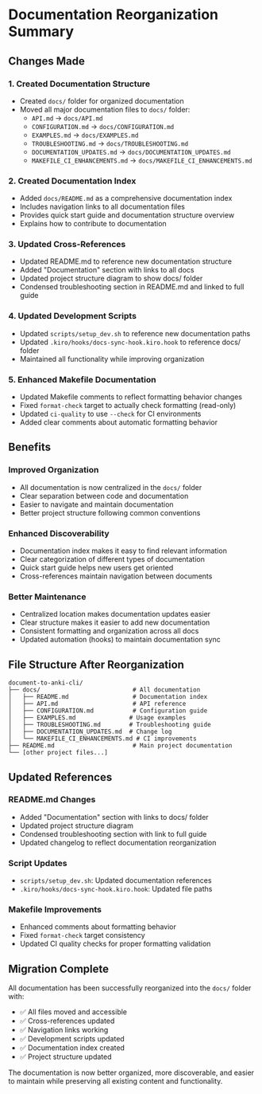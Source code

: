 # Documentation Reorganization Summary

## Changes Made

### 1. Created Documentation Structure
- Created `docs/` folder for organized documentation
- Moved all major documentation files to `docs/` folder:
  - `API.md` → `docs/API.md`
  - `CONFIGURATION.md` → `docs/CONFIGURATION.md`
  - `EXAMPLES.md` → `docs/EXAMPLES.md`
  - `TROUBLESHOOTING.md` → `docs/TROUBLESHOOTING.md`
  - `DOCUMENTATION_UPDATES.md` → `docs/DOCUMENTATION_UPDATES.md`
  - `MAKEFILE_CI_ENHANCEMENTS.md` → `docs/MAKEFILE_CI_ENHANCEMENTS.md`

### 2. Created Documentation Index
- Added `docs/README.md` as a comprehensive documentation index
- Includes navigation links to all documentation files
- Provides quick start guide and documentation structure overview
- Explains how to contribute to documentation

### 3. Updated Cross-References
- Updated README.md to reference new documentation structure
- Added "Documentation" section with links to all docs
- Updated project structure diagram to show docs/ folder
- Condensed troubleshooting section in README.md and linked to full guide

### 4. Updated Development Scripts
- Updated `scripts/setup_dev.sh` to reference new documentation paths
- Updated `.kiro/hooks/docs-sync-hook.kiro.hook` to reference docs/ folder
- Maintained all functionality while improving organization

### 5. Enhanced Makefile Documentation
- Updated Makefile comments to reflect formatting behavior changes
- Fixed `format-check` target to actually check formatting (read-only)
- Updated `ci-quality` to use `--check` for CI environments
- Added clear comments about automatic formatting behavior

## Benefits

### Improved Organization
- All documentation is now centralized in the `docs/` folder
- Clear separation between code and documentation
- Easier to navigate and maintain documentation
- Better project structure following common conventions

### Enhanced Discoverability
- Documentation index makes it easy to find relevant information
- Clear categorization of different types of documentation
- Quick start guide helps new users get oriented
- Cross-references maintain navigation between documents

### Better Maintenance
- Centralized location makes documentation updates easier
- Clear structure makes it easier to add new documentation
- Consistent formatting and organization across all docs
- Updated automation (hooks) to maintain documentation sync

## File Structure After Reorganization

```
document-to-anki-cli/
├── docs/                          # All documentation
│   ├── README.md                  # Documentation index
│   ├── API.md                     # API reference
│   ├── CONFIGURATION.md           # Configuration guide
│   ├── EXAMPLES.md               # Usage examples
│   ├── TROUBLESHOOTING.md        # Troubleshooting guide
│   ├── DOCUMENTATION_UPDATES.md  # Change log
│   └── MAKEFILE_CI_ENHANCEMENTS.md # CI improvements
├── README.md                      # Main project documentation
└── [other project files...]
```

## Updated References

### README.md Changes
- Added "Documentation" section with links to docs/ folder
- Updated project structure diagram
- Condensed troubleshooting section with link to full guide
- Updated changelog to reflect documentation reorganization

### Script Updates
- `scripts/setup_dev.sh`: Updated documentation references
- `.kiro/hooks/docs-sync-hook.kiro.hook`: Updated file paths

### Makefile Improvements
- Enhanced comments about formatting behavior
- Fixed `format-check` target consistency
- Updated CI quality checks for proper formatting validation

## Migration Complete

All documentation has been successfully reorganized into the `docs/` folder with:
- ✅ All files moved and accessible
- ✅ Cross-references updated
- ✅ Navigation links working
- ✅ Development scripts updated
- ✅ Documentation index created
- ✅ Project structure updated

The documentation is now better organized, more discoverable, and easier to maintain while preserving all existing content and functionality.